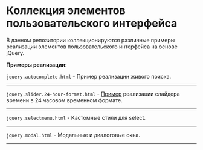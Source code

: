 # Коллекция элементов пользовательского интерфейса
В данном репозитории коллекционируются различные примеры реализации элементов пользовательского интерфейса на основе jQuery.

**Примеры реализации:**

`jquery.autocomplete.html` - Пример реализации живого поиска.
- - -
`jquery.slider.24-hour-format.html` - [Пример](http://jsfiddle.net/xse5xfn4/) реализации слайдера времени в 24 часовом временном формате.
- - -
`jquery.selectmenu.html` - Кастомные стили для select.
- - -
`jquery.modal.html` - Модальные и диалоговые окна.
- - -

